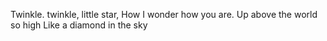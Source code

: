 Twinkle. twinkle, little star,
How I wonder how you are.
Up above the world so high
Like a diamond in the sky
